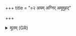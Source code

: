+++
title = "०२ अयम् अग्निर् अमूमुहद्"

+++
<details><summary>मूलम् (GR)</summary>

अयम् अग्निर् अमूमुहद्  
यानि चित्तानि वो हृदि ।  
वि वो धमात्य् ओकसः  
प्र वो धमाति सर्वतः ॥
</details>